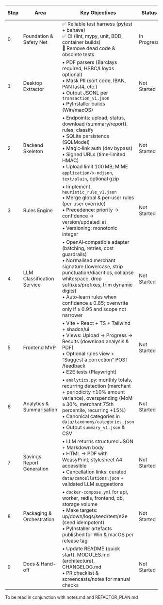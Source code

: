 | Step | Area                       | Key Objectives                                                                                                                                                                                                                                                                                                  | Status      | Owner | Notes / Next Actions                                                                               | Target Date |
| ---- | -------------------------- | --------------------------------------------------------------------------------------------------------------------------------------------------------------------------------------------------------------------------------------------------------------------------------------------------------------- | ----------- | ----- | -------------------------------------------------------------------------------------------------- | ----------- |
| 0    | Foundation & Safety Net    | ✅ Reliable test harness (pytest + behave)  <br>✅ CI (lint, mypy, unit, BDD, container builds) <br>📝 Remove dead code & obsolete tests                                                                                                                                                                          | In Progress | —     | Determine dead modules via coverage & import graph                                                 |             |
| 1    | Desktop Extractor          | • PDF parsers (Barclays required; HSBC/Lloyds optional) <br>• Mask PII (sort code, IBAN, PAN last4, etc.) <br>• Output JSONL per `transaction_v1.json` <br>• PyInstaller builds (Win/macOS)                                                                                                                     | Not Started |       | Parser registry interface TBD                                                                      |             |
| 2    | Backend Skeleton           | • Endpoints: upload, status, download (summary/report), rules, classify <br>• SQLite persistence (SQLModel) <br>• Magic‑link auth (dev bypass) <br>• Signed URLs (time‑limited HMAC) <br>• Upload limit 100 MB; MIME `application/x-ndjson`, `text/plain`, optional gzip                                        | Not Started |       |                                                                                                    |             |
| 3    | Rules Engine               | • Implement `heuristic_rule_v1.json` <br>• Merge global & per‑user rules (per‑user override) <br>• Precedence: priority → confidence → version/updated\_at <br>• Versioning: monotonic integer                                                                                                                  | Not Started |       |                                                                                                    |             |
| 4    | LLM Classification Service | • OpenAI‑compatible adapter (batching, retries, cost guardrails) <br>• Normalised merchant signature (lowercase, strip punctuation/diacritics, collapse whitespace, drop suffixes/prefixes, trim dynamic digits) <br>• Auto‑learn rules when confidence ≥ 0.85; overwrite only if ≥ 0.95 and scope not narrower | Not Started |       | Log costs per job & daily roll‑up; enforce MAX\_DAILY\_COST\_GBP (classification & report budgets) |             |
| 5    | Frontend MVP               | • Vite + React + TS + Tailwind + shadcn/ui <br>• Views: Upload → Progress → Results (download analysis & PDF) <br>• Optional rules view + “Suggest a correction” POST /feedback <br>• E2E tests (Playwright)                                                                                                    | Not Started |       |                                                                                                    |             |
| 6    | Analytics & Summarisation  | • `analytics.py`: monthly totals, recurring detection (merchant + periodicity ±10% amount variance), overspending (MoM ≥ 30%, merchant 75th percentile, recurring +15%) <br>• Canonical categories in `data/taxonomy/categories.json` <br>• Output `summary_v1.json` & CSV                                      | Not Started |       |                                                                                                    |             |
| 7    | Savings Report Generation  | • LLM returns structured JSON + Markdown body <br>• HTML → PDF with WeasyPrint; stylesheet A4 accessible <br>• Cancellation links: curated `data/cancellations.json` + validated LLM suggestions                                                                                                                | Not Started |       |                                                                                                    |             |
| 8    | Packaging & Orchestration  | • `docker-compose.yml` for api, worker, redis, frontend, db, storage volume <br>• Make targets: up/down/logs/seed/test/e2e (seed idempotent) <br>• PyInstaller artefacts published for Win & macOS per release tag                                                                                              | Not Started |       |                                                                                                    |             |
| 9    | Docs & Hand-off            | • Update README (quick start), MODULES.md (architecture), CHANGELOG.md <br>• PR checklist & screencasts/notes for manual checks                                                                                                                                                                                 | Not Started |       |                                                                                                    |             |


To be read in conjunction with notes.md and REFACTOR_PLAN.md